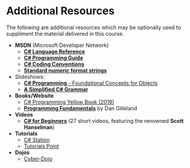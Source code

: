 # Additional Resources

The following are additional resources which may be optionally used to suppliment the material delivered in this course.

- **MSDN** (Microsoft Developer Network)
  - [**C# Language Reference**](https://learn.microsoft.com/en-us/dotnet/csharp/language-reference/)
  - [**C# Programming Guide**](https://learn.microsoft.com/en-us/dotnet/csharp/programming-guide/)
  - [**C# Coding Conventions**](https://learn.microsoft.com/en-us/dotnet/csharp/fundamentals/coding-style/coding-conventions)
  - [**Standard numeric format strings**](https://learn.microsoft.com/en-us/dotnet/standard/base-types/standard-numeric-format-strings?redirectedfrom=MSDN)
- Slideshows:
  - [**C# Programming** - Foundational Concepts for Objects](https://programming-0101.github.io/slides/OOP-Ramp-Up/00-FoundationalConcepts.html)
  - [**A Simplified C# Grammar**](https://programming-0101.github.io/slides/OOP-Ramp-Up/01-Grammar.html)
- **Books/Website**
  - [C# Programming Yellow Book (2019)](https://www.robmiles.com/s/CSharp-Book-2019-Refresh.pdf)
  - [**Programming Fundamentals**](https://programming-0101.github.io/TheBook/) by Dan Gilleland
- **Videos**
  - [**C# for Beginners**](https://www.youtube.com/watch?v=BM4CHBmAPh4&list=PLdo4fOcmZ0oVxKLQCHpiUWun7vlJJvUiN) (27 short videos, featuring the renowned **Scott Hanselman**)
- **Tutorials**
  - [C# Station](https://csharp-station.com/Tutorial/CSharp/SmartConsoleSetup.aspx)
  - [Tutorials Point](https://www.tutorialspoint.com/csharp/)
- **Dojos**
  - [Cyber-Dojo](https://cyber-dojo.org/creator/home)
